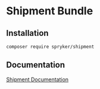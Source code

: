 # Shipment Bundle

## Installation

```
composer require spryker/shipment
```

## Documentation

[Shipment Documentation](http://spryker.github.io/core/bundles/shipment)
